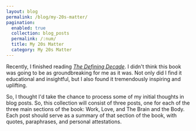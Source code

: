 ```yaml
---
layout: blog
permalink: /blog/my-20s-matter/
pagination:
  enabled: true
  collection: blog_posts
  permalink: /:num/
  title: My 20s Matter
  category: My 20s Matter
---
```


Recently, I finished reading [_The Defining Decade_](https://bookshop.org/books/the-defining-decade-why-your-twenties-matter-and-how-to-make-the-most-of-them-now/9780446561754). I didn't think this book was going to be as groundbreaking for me as it was. Not only did I find it educational and insightful, but I also found it tremendously inspiring and uplifting.

So, I thought I'd take the chance to process some of my initial thoughts in blog posts. So, this collection will consist of three posts, one for each of the three main sections of the book: Work, Love, and The Brain and the Body. Each post should serve as a summary of that section of the book, with quotes, paraphrases, and personal attestations.
